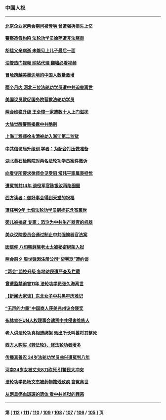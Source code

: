 ### 中国人权
---
#### [北京企业家两会期间被传唤 曾遭强拆损失上亿](../../pages/ncid278/n13947896.md?03120045) 
#### [警察造假构陷 法轮功学员徐萍遭非法庭审](../../pages/ncid278/n13946469.md?03120045) 
#### [胡佳父亲病逝 未能见上儿子最后一面](../../pages/ncid278/n13947415.md?03120045) 
#### [油管热门视频 网站代理 翻墙必看视频](http://138.2.39.72:81/youtube.html?epic-marker?03120045)
#### [冒险跨越美墨边境的中国人数量激增](../../pages/ncid278/n13946742.md?03120045) 
#### [两个月内 河北三位法轮功学员遭中共迫害离世](../../pages/ncid278/n13945856.md?03120045) 
#### [美国议员敦促国务院营救法轮功学员](../../pages/ncid278/n13945791.md?03120045) 
#### [两会维稳升级 王全璋一家遭数十人上门滋扰](../../pages/ncid278/n13946416.md?03120045) 
#### [大陆觉醒警察揭露中共酷刑](../../pages/ncid278/n13937616.md?03120045) 
#### [上海工程师徐永清被劫入浙江第二监狱](../../pages/ncid278/n13945041.md?03120045) 
#### [中共信访局升级别 学者：为配合打压做准备](../../pages/ncid278/n13945602.md?03120045) 
#### [湖北黄石检察院对两名法轮功学员案件撤诉](../../pages/ncid278/n13944382.md?03120045) 
#### [向看守所要求律师会见受阻 常玮平家属表担忧](../../pages/ncid278/n13944719.md?03120045) 
#### [遭冤判共14年 退役军官陈银汝再陷囹圄](../../pages/ncid278/n13943569.md?03120045) 
#### [西方读者：做好事会得到天堂的祝福](../../pages/ncid278/n13943151.md?03120045) 
#### [遭枉判9年 七旬法轮功学员宿桂花含冤离世](../../pages/ncid278/n13943708.md?03120045) 
#### [婴儿被摘肾 专家：恐沦为中共生产器官的机器](../../pages/ncid278/n13944074.md?03120045) 
#### [美众议院委员会通过制止中共强摘器官法案](../../pages/ncid278/n13943637.md?03120045) 
#### [因信仰 八旬朝鲜族老太太被秘密绑架入狱](../../pages/ncid278/n13942333.md?03120045) 
#### [两会前夕 周世锋因注册公司“柒零玖”遭约谈](../../pages/ncid278/n13942894.md?03120045) 
#### [“两会”监控升级 各地访民遭严查及拦截](../../pages/ncid278/n13942702.md?03120045) 
#### [曾遭监禁迫害11年 法轮功学员张久海离世](../../pages/ncid278/n13941569.md?03120045) 
#### [【新闻大家谈】东北女子中共黑牢历难记](../../pages/ncid278/n13942450.md?03120045) 
#### [“无声的力量”中国商人获美弗州议会褒奖](../../pages/ncid278/n13941208.md?03120045) 
#### [布林肯在UN人权理事会谴责中共侵害维族人](../../pages/ncid278/n13941841.md?03120045) 
#### [老人讲法轮功真相遭绑架 派出所长叫嚣将其整死](../../pages/ncid278/n13939553.md?03120045) 
#### [西方人购买《转法轮》、修法轮功者增多](../../pages/ncid278/n13939369.md?03120045) 
#### [传播真善忍 34岁法轮功学员曲兴遭冤判八年](../../pages/ncid278/n13939536.md?03120045) 
#### [河南24岁女被丈夫8刀砍死 引警民大冲突](../../pages/ncid278/n13939491.md?03120045) 
#### [法轮功学员杨文杰被药物摧残致疯 含冤离世](../../pages/ncid278/n13938659.md?03120045) 
#### [从两具瘀血斑斑的遗体 看中共监狱的罪恶](../../pages/ncid278/n13936388.md?03120045) 

---
#### 第 [ [112](./112.md?03120045) / [111](./111.md?03120045) / [110](./110.md?03120045) / [109](./109.md?03120045) / [108](./108.md?03120045) / [107](./107.md?03120045) / [106](./106.md?03120045) / [105](./105.md?03120045) ] 页
